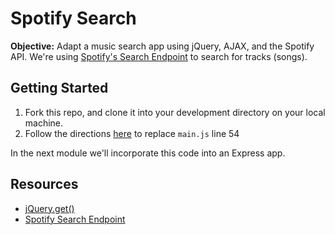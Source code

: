# Spotify Search

**Objective:** Adapt a music search app using jQuery, AJAX, and the Spotify API. We're using [Spotify's Search Endpoint](https://developer.spotify.com/web-api/search-item/) to search for tracks (songs).

## Getting Started

1. Fork this repo, and clone it into your development directory on your local machine.
2. Follow the directions [here]() to replace `main.js` line 54

In the next module we'll incorporate this code into an Express app.

## Resources

* <a href="https://api.jquery.com/jquery.get" target="_blank">jQuery.get()</a>
* <a href="https://developer.spotify.com/web-api/search-item" target="_blank">Spotify Search Endpoint</a>